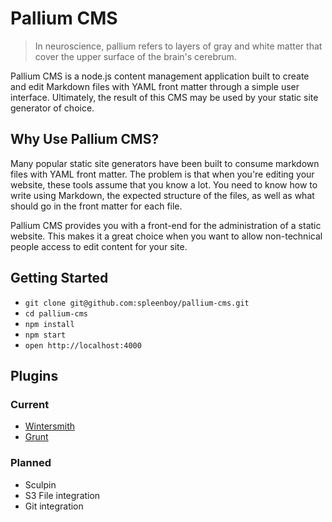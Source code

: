 # Pallium CMS
> In neuroscience, pallium refers to layers of gray and white matter that cover the upper surface of the brain's cerebrum.

Pallium CMS is a node.js content management application built to create and edit Markdown files with YAML front matter through a simple user interface. Ultimately, the result of this CMS may be used by your static site generator of choice. 


## Why Use Pallium CMS?
Many popular static site generators have been built to consume markdown files with YAML front matter. The problem is that when you're editing your website, these tools assume that you know a lot. You need to know how to write using Markdown, the expected structure of the files, as well as what should go in the front matter for each file. 

Pallium CMS provides you with a front-end for the administration of a static website. This makes it a great choice when you want to allow non-technical people access to edit content for your site.

## Getting Started
- `git clone git@github.com:spleenboy/pallium-cms.git`
- `cd pallium-cms`
- `npm install`
- `npm start`
- `open http://localhost:4000`

## Plugins
### Current
* [Wintersmith](https://github.com/spleenboy/pallium-wintersmith)
* [Grunt](https://github.com/spleenboy/pallium-grunt)

### Planned
* Sculpin
* S3 File integration
* Git integration
